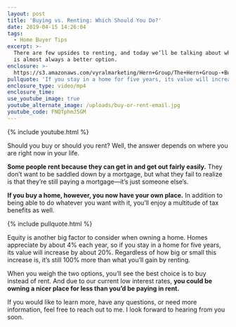 ```yaml
---
layout: post
title: 'Buying vs. Renting: Which Should You Do?'
date: 2019-04-15 14:26:04
tags:
  - Home Buyer Tips
excerpt: >-
  There are few upsides to renting, and today we’ll be talking about why buying
  is almost always a better option.
enclosure: >-
  https://s3.amazonaws.com/vyralmarketing/Hern+Group/The+Hern+Group-+Buying+vs.+Renting-+Which+Should+You+Do_.mp4
pullquote: 'If you stay in a home for five years, its value will increase by about 20%.'
enclosure_type: video/mp4
enclosure_time:
use_youtube_image: true
youtube_alternate_image: /uploads/buy-or-rent-email.jpg
youtube_code: FNQTphmJ5GM
---
```


{% include youtube.html %}

Should you buy or should you rent? Well, the answer depends on where you are right now in your life.

**Some people rent because they can get in and get out fairly easily.** They don’t want to be saddled down by a mortgage, but what they fail to realize is that they’re still paying a mortgage—it’s just someone else’s.

**If you buy a home, however, you now have your own place.** In addition to being able to do whatever you want with it, you’ll enjoy a multitude of tax benefits as well.&nbsp;

{% include pullquote.html %}

Equity is another big factor to consider when owning a home. Homes appreciate by about 4% each year, so if you stay in a home for five years, its value will increase by about 20%. Regardless of how big or small this increase is, it’s still 100% more than what you’ll gain by renting.

When you weigh the two options, you’ll see the best choice is to buy instead of rent. And due to our current low interest rates, **you could be owning a nicer place for less than you’d be paying in rent.**

If you would like to learn more, have any questions, or need more information, feel free to reach out to me. I look forward to hearing from you soon.